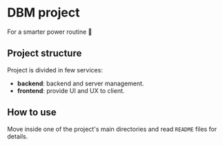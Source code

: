 # DBM project

For a smarter power routine 💪


## Project structure

Project is divided in few services:

- **backend**: backend and server management.
- **frontend**: provide UI and UX to client.

## How to use

Move inside one of the project's main directories and read `README` files for details.
